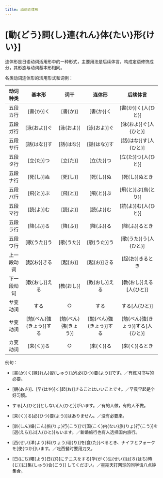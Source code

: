 ```yaml
---
title: 动词连体形
---
```


# [動{どう}詞{し}連{れん}体{たい}形{けい}]

连体形是日语动词活用形中的一种形式，主要用法是后续体言，构成定语修饰成分，其形态与动词基本形相同。

各类动词连体形的活用形式和词例：

| 动词种类  |       基本形       |      词干       |       连体形       |          后续体言          |
|:-----:|:---------------:|:-------------:|:---------------:|:----------------------:|
| 五段カ行  |     [書{か}]く     |    [書{か}]     |     [書{か}]く     |     [書{か}]く[人{ひと}]     |
| 五段ガ行  |    [泳{およ}]ぐ     |    [泳{およ}]    |    [泳{およ}]ぐ     |    [泳{およ}]ぐ[人{ひと}]     |
| 五段サ行  |    [話{はな}]す     |    [話{はな}]    |    [話{はな}]す     |    [話{はな}]す[人{ひと}]     |
| 五段タ行  |     [立{た}]つ     |    [立{た}]     |     [立{た}]つ     |     [立{た}]つ[人{ひと}]     |
| 五段ナ行  |     [死{し}]ぬ     |    [死{し}]     |     [死{し}]ぬ     |       [死{し}]ぬとき        |
| 五段バ行  |     [飛{と}]ぶ     |    [飛{と}]     |     [飛{と}]ぶ     |     [飛{と}]ぶ[鳥{とり}]     |
| 五段マ行  |     [読{よ}]む     |    [読{よ}]     |     [読{よ}]む     |     [読{よ}]む[人{ひと}]     |
| 五段ラ行  |     [降{ふ}]る     |    [降{ふ}]     |     [降{ふ}]る     |       [降{ふ}]るとき        |
| 五段ワ行  |    [歌{うた}]う     |    [歌{うた}]    |    [歌{うた}]う     |    [歌{うた}]う[人{ひと}]     |
| 上一段动词 |    [起{お}]きる     |    [起{お}]     |    [起{お}]きる     |       [起{お}]きるとき       |
| 下一段动词 |    [教{おし}]える    |    [教{おし}]    |    [教{おし}]える    |    [教{おし}]える[人{ひと}]    |
| サ变动词  |       する        |       ○       |       する        |       する[人{ひと}]        |
| サ变动词  | [勉{べん}強{きょう}]する | [勉{べん}強{きょう}] | [勉{べん}強{きょう}]する | [勉{べん}強{きょう}]する[人{ひと}] |
| カ变动词  |     [来{く}]る     |       ○       |     [来{く}]る     |       [来{く}]るとき        |

例句：

- [書{か}]く[練{れん}習{しゅう}]が[必{ひつ}要{よう}]です。／有练习书写的必要。

- [朝{あさ}]、[早{はや}]く[起{お}]きることはいいことです。／早晨早起是个好习惯。

- する[人{ひと}]としない[人{ひと}]がいます。／有的人做，有的人不做。

- [来{く}]る[必{ひつ}要{よう}]はありません。／没有必要来。

- [新{しん}婚{こん}旅{りょ}行{こう}]で[国{こく}内{ない}旅{りょ}行{こう}]を[選{えら}]ぶ[人{ひと}]もいます。／新婚旅行也有人选择国内旅行。

- [西{せい}洋{よう}料{りょう}理{り}]を[食{た}]べるとき、ナイフとフォークを[使{つか}]います。／吃西餐时要用刀叉。

- [日{にち}曜{よう}日{び}]にテニスをする[学{がく}生{せい}]は[８{はち}時{じ}]に[集{しゅう}合{ごう}]
  してください。／星期天打网球的同学请八点钟集合。